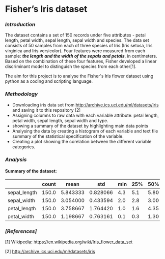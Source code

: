 
#  Fisher’s Iris dataset

### _Introduction_

The dataset contains a set of 150 records under five attributes - petal length, petal width, sepal length, sepal width and species.
The data set consists of 50 samples from each of three species of Iris (Iris setosa, Iris virginica and Iris versicolor). Four features were measured from each sample: **_the length and the width of the sepals and petals_**, in centimeters. Based on the combination of these four features, Fisher developed a linear discriminant model to distinguish the species from each other[1].

The aim for this project is to analyse the Fisher's Iris flower dataset using python as a coding and scripting language.

### _Methodology_

* Downloading iris data set from http://archive.ics.uci.edu/ml/datasets/iris and saving it to this repository [2]
* Assigning columns to raw data with each variable attribute: petal length, petal width, sepal length, sepal width and type.
* showing a summary of the dataset by highlighting main data points
* Analysing the data by creating a histogram of each variable and text file summary of the statistical specification of the variable.
* Creating a plot showing the corelation between the different variable categories.


### _Analysis_

#### Summary of the dataset:


 |            |count | mean      |      std|  min | 25%   |50% | 75%   |max|
 |------------| --------| --------| -----------|-----|------|----|-----|-----|
| sepal_length |  150.0|  5.843333 | 0.828066 | 4.3|  5.1 | 5.80 | 6.4|  7.9|
| sepal_width |   150.0 | 3.054000 | 0.433594 | 2.0 | 2.8 | 3.00 | 3.3 | 4.4|
| petal_length |  150.0 | 3.758667 | 1.764420 | 1.0|  1.6 | 4.35 | 5.1 | 6.9|
|petal_width |   150.0 | 1.198667 | 0.763161 | 0.1 | 0.3 | 1.30 | 1.8 | 2.5|


### _[References]_

[1] Wikipedia: https://en.wikipedia.org/wiki/Iris_flower_data_set

[2] http://archive.ics.uci.edu/ml/datasets/iris


